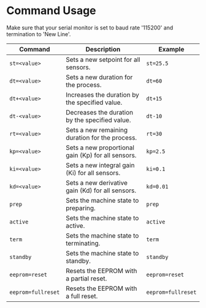 # Command Usage

Make sure that your serial monitor is set to baud rate '115200' and termination to 'New Line'.

| Command             | Description                                                                  | Example                |
|---------------------|------------------------------------------------------------------------------|------------------------|
| `st=<value>`        | Sets a new setpoint for all sensors.                                         | `st=25.5`              |
| `dt=<value>`        | Sets a new duration for the process.                                         | `dt=60`                |
| `dt+<value>`        | Increases the duration by the specified value.                               | `dt+15`                |
| `dt-<value>`        | Decreases the duration by the specified value.                               | `dt-10`                |
| `rt=<value>`        | Sets a new remaining duration for the process.                               | `rt=30`                |
| `kp=<value>`        | Sets a new proportional gain (Kp) for all sensors.                           | `kp=2.5`               |
| `ki=<value>`        | Sets a new integral gain (Ki) for all sensors.                               | `ki=0.1`               |
| `kd=<value>`        | Sets a new derivative gain (Kd) for all sensors.                             | `kd=0.01`              |
| `prep`              | Sets the machine state to preparing.                                         | `prep`                 |
| `active`            | Sets the machine state to active.                                            | `active`               |
| `term`              | Sets the machine state to terminating.                                       | `term`                 |
| `standby`           | Sets the machine state to standby.                                           | `standby`              |
| `eeprom=reset`      | Resets the EEPROM with a partial reset.                                      | `eeprom=reset`         |
| `eeprom=fullreset`  | Resets the EEPROM with a full reset.                                         | `eeprom=fullreset`     |